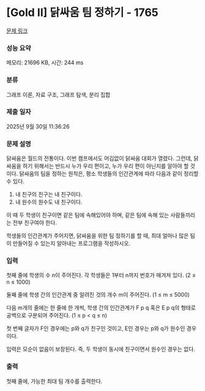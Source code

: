 # [Gold II] 닭싸움 팀 정하기 - 1765 

[문제 링크](https://www.acmicpc.net/problem/1765) 

### 성능 요약

메모리: 21696 KB, 시간: 244 ms

### 분류

그래프 이론, 자료 구조, 그래프 탐색, 분리 집합

### 제출 일자

2025년 9월 30일 11:36:26

### 문제 설명

<p>닭싸움은 월드의 전통이다. 이번 캠프에서도 어김없이 닭싸움 대회가 열렸다. 그런데, 닭싸움을 하기 위해서는 반드시 누가 우리 편이고, 누가 우리 편이 아닌지를 알아야 할 것이다. 닭싸움의 팀을 정하는 원칙은, 평소 학생들의 인간관계에 따라 다음과 같이 정리할 수 있다.</p>

<ol>
	<li>내 친구의 친구는 내 친구이다.</li>
	<li>내 원수의 원수도 내 친구이다.</li>
</ol>

<p>이 때 두 학생이 친구이면 같은 팀에 속해있어야 하며, 같은 팀에 속해 있는 사람들끼리는 전부 친구여야 한다.</p>

<p>학생들의 인간관계가 주어지면, 닭싸움을 위한 팀 정하기를 할 때, 최대 얼마나 많은 팀이 만들어질 수 있는지 알아내는 프로그램을 작성하시오.</p>

### 입력 

 <p>첫째 줄에 학생의 수 n이 주어진다. 각 학생들은 1부터 n까지 번호가 매겨져 있다. (2 ≤ n ≤ 1000) </p>

<p>둘째 줄에 학생 간의 인간관계 중 알려진 것의 개수 m이 주어진다. (1 ≤ m ≤ 5000)</p>

<p>다음 m개의 줄에는 한 줄에 한 개씩, 학생 간의 인간관계가 F p q 혹은 E p q의 형태로 공백으로 구분되어 주어진다. (1 ≤ p < q ≤ n)</p>

<p>첫 번째 글자가 F인 경우에는 p와 q가 친구인 것이고, E인 경우는 p와 q가 원수인 경우이다. </p>

<p>입력은 모순이 없음이 보장된다. 즉, 두 학생이 동시에 친구이면서 원수인 경우는 없다.</p>

### 출력 

 <p>첫째 줄에, 가능한 최대 팀 개수를 출력한다.</p>

